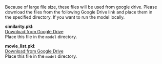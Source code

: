 Because of large file size, these files will be used from google drive.
Please download the files from the following Google Drive link and place them in the specified directory. If you want to run the model locally.

**similarity.pkl:**  
[Download from Google Drive](https://drive.google.com/file/d/1sj5n62qMqNPZStD7t3CBiZZF6oayGCmm/view?usp=drive_link)  
Place this file in the `model` directory.

**movie_list.pkl:**  
[Download from Google Drive](https://drive.google.com/file/d/1dBSf8HpSIfpl1IyH6Q_KkE1AaWd6JnCU/view?usp=drive_link)  
Place this file in the `model` directory.